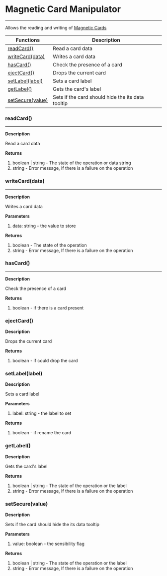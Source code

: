 # Magnetic Card Manipulator
---

Allows the reading and writing of [Magnetic Cards](../items/magnetic-card.md)

| Functions | Description |
| - | - |
| [readCard()](#readcard) | Read a card data |
| [writeCard(data)](#writecarddata) | Writes a card data |
| [hasCard()](#hascard) | Check the presence of a card |
| [ejectCard()](#ejectcard) | Drops the current card |
| [setLabel(label)](#setlabellabel) | Sets a card label |
| [getLabel()](#getlabel) | Gets the card's label |
| [setSecure(value)](#setsecurevalue) | Sets if the card should hide the its data tooltip |

### readCard()
---

**Description**

Read a card data

**Returns**

1. boolean | string - The state of the operation or data string
2. string - Error message, If there is a failure on the operation 

### writeCard(data)
---

**Description**

Writes a card data

**Parameters**

1. data: string - the value to store

**Returns**

1. boolean - The state of the operation 
2. string - Error message, If there is a failure on the operation 

### hasCard()
---

**Description**

Check the presence of a card

**Returns**

1. boolean - if there is a card present

### ejectCard()

**Description**

Drops the current card

**Returns**

1. boolean - if could drop the card

### setLabel(label)

**Description**

Sets a card label 

**Parameters**

1. label: string - the label to set

**Returns**

1. boolean - if rename the card

### getLabel()

**Description**

Gets the card's label

**Returns**

1. boolean | string - The state of the operation or the label
2. string - Error message, If there is a failure on the operation 

### setSecure(value)

**Description**

Sets if the card should hide the its data tooltip

**Parameters**

1. value: boolean - the sensibility flag

**Returns**

1. boolean | string - The state of the operation or the label
2. string - Error message, If there is a failure on the operation 